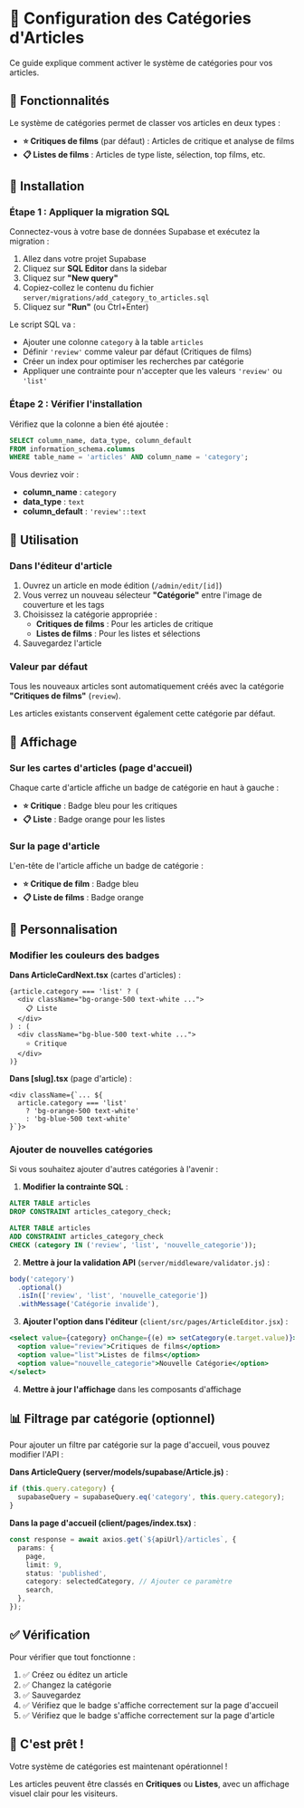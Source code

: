 # 📂 Configuration des Catégories d'Articles

Ce guide explique comment activer le système de catégories pour vos articles.

## 🎯 Fonctionnalités

Le système de catégories permet de classer vos articles en deux types :
- **⭐ Critiques de films** (par défaut) : Articles de critique et analyse de films
- **📋 Listes de films** : Articles de type liste, sélection, top films, etc.

## 🚀 Installation

### Étape 1 : Appliquer la migration SQL

Connectez-vous à votre base de données Supabase et exécutez la migration :

1. Allez dans votre projet Supabase
2. Cliquez sur **SQL Editor** dans la sidebar
3. Cliquez sur **"New query"**
4. Copiez-collez le contenu du fichier `server/migrations/add_category_to_articles.sql`
5. Cliquez sur **"Run"** (ou Ctrl+Enter)

Le script SQL va :
- Ajouter une colonne `category` à la table `articles`
- Définir `'review'` comme valeur par défaut (Critiques de films)
- Créer un index pour optimiser les recherches par catégorie
- Appliquer une contrainte pour n'accepter que les valeurs `'review'` ou `'list'`

### Étape 2 : Vérifier l'installation

Vérifiez que la colonne a bien été ajoutée :

```sql
SELECT column_name, data_type, column_default 
FROM information_schema.columns 
WHERE table_name = 'articles' AND column_name = 'category';
```

Vous devriez voir :
- **column_name** : `category`
- **data_type** : `text`
- **column_default** : `'review'::text`

## 📝 Utilisation

### Dans l'éditeur d'article

1. Ouvrez un article en mode édition (`/admin/edit/[id]`)
2. Vous verrez un nouveau sélecteur **"Catégorie"** entre l'image de couverture et les tags
3. Choisissez la catégorie appropriée :
   - **Critiques de films** : Pour les articles de critique
   - **Listes de films** : Pour les listes et sélections
4. Sauvegardez l'article

### Valeur par défaut

Tous les nouveaux articles sont automatiquement créés avec la catégorie **"Critiques de films"** (`review`).

Les articles existants conservent également cette catégorie par défaut.

## 🎨 Affichage

### Sur les cartes d'articles (page d'accueil)

Chaque carte d'article affiche un badge de catégorie en haut à gauche :
- **⭐ Critique** : Badge bleu pour les critiques
- **📋 Liste** : Badge orange pour les listes

### Sur la page d'article

L'en-tête de l'article affiche un badge de catégorie :
- **⭐ Critique de film** : Badge bleu
- **📋 Liste de films** : Badge orange

## 🔧 Personnalisation

### Modifier les couleurs des badges

**Dans ArticleCardNext.tsx** (cartes d'articles) :
```tsx
{article.category === 'list' ? (
  <div className="bg-orange-500 text-white ...">
    📋 Liste
  </div>
) : (
  <div className="bg-blue-500 text-white ...">
    ⭐ Critique
  </div>
)}
```

**Dans [slug].tsx** (page d'article) :
```tsx
<div className={`... ${
  article.category === 'list' 
    ? 'bg-orange-500 text-white' 
    : 'bg-blue-500 text-white'
}`}>
```

### Ajouter de nouvelles catégories

Si vous souhaitez ajouter d'autres catégories à l'avenir :

1. **Modifier la contrainte SQL** :
```sql
ALTER TABLE articles 
DROP CONSTRAINT articles_category_check;

ALTER TABLE articles 
ADD CONSTRAINT articles_category_check 
CHECK (category IN ('review', 'list', 'nouvelle_categorie'));
```

2. **Mettre à jour la validation API** (`server/middleware/validator.js`) :
```javascript
body('category')
  .optional()
  .isIn(['review', 'list', 'nouvelle_categorie'])
  .withMessage('Catégorie invalide'),
```

3. **Ajouter l'option dans l'éditeur** (`client/src/pages/ArticleEditor.jsx`) :
```jsx
<select value={category} onChange={(e) => setCategory(e.target.value)}>
  <option value="review">Critiques de films</option>
  <option value="list">Listes de films</option>
  <option value="nouvelle_categorie">Nouvelle Catégorie</option>
</select>
```

4. **Mettre à jour l'affichage** dans les composants d'affichage

## 📊 Filtrage par catégorie (optionnel)

Pour ajouter un filtre par catégorie sur la page d'accueil, vous pouvez modifier l'API :

**Dans ArticleQuery (server/models/supabase/Article.js)** :
```javascript
if (this.query.category) {
  supabaseQuery = supabaseQuery.eq('category', this.query.category);
}
```

**Dans la page d'accueil (client/pages/index.tsx)** :
```typescript
const response = await axios.get(`${apiUrl}/articles`, {
  params: {
    page,
    limit: 9,
    status: 'published',
    category: selectedCategory, // Ajouter ce paramètre
    search,
  },
});
```

## ✅ Vérification

Pour vérifier que tout fonctionne :

1. ✅ Créez ou éditez un article
2. ✅ Changez la catégorie
3. ✅ Sauvegardez
4. ✅ Vérifiez que le badge s'affiche correctement sur la page d'accueil
5. ✅ Vérifiez que le badge s'affiche correctement sur la page d'article

## 🎉 C'est prêt !

Votre système de catégories est maintenant opérationnel !

Les articles peuvent être classés en **Critiques** ou **Listes**, avec un affichage visuel clair pour les visiteurs.
